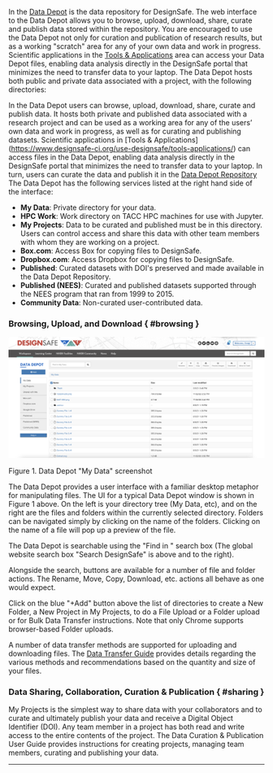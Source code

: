 In the <a href="https://www.designsafe-ci.org/data/browser/public/" target="_blank">Data Depot</a> is the data repository for DesignSafe. The web interface to the Data Depot allows you to browse, upload, download, share, curate and publish data stored within the repository. You are encouraged to use the Data Depot not only for curation and publication of research results, but as a working "scratch" area for any of your own data and work in progress. Scientific applications in the <a href="https://www.designsafe-ci.org/rw/workspace/" target="_blank">Tools & Applications</a> area can access your Data Depot files, enabling data analysis directly in the DesignSafe portal that minimizes the need to transfer data to your laptop. The Data Depot hosts both public and private data associated with a project, with the following directories:

In the Data Depot users can browse, upload, download, share, curate and publish data. It hosts both private and published data associated with a research project and can be used as a working area for any of the users’ own data and work in progress, as well as for curating and publishing datasets. Scientific applications in [Tools &  Applications] (https://www.designsafe-ci.org/use-designsafe/tools-applications/) can access files in the Data Depot, enabling data analysis directly in the DesignSafe portal that minimizes the need to transfer data to your laptop. In turn, users can curate  the data and publish it in the [Data Depot Repository](https://designsafe-ci.org/data/browser/public/designsafe.storage.published)  The Data Depot has the following services listed at the right hand side of the interface:

* **My Data**: Private directory for your data.
* **HPC Work**: Work directory on TACC HPC machines for use with Jupyter.
* **My Projects**: Data to be curated and published must be in this directory. Users can control access and share this data with other team members with whom they are working on a project.
* **Box.com**: Access Box for copying files to DesignSafe.
* **Dropbox.com**: Access Dropbox for copying files to DesignSafe.
* **Published**: Curated datasets with DOI's preserved and made available in the Data Depot Repository.
* **Published (NEES)**: Curated and published datasets supported through the NEES program that ran from 1999 to 2015.
* **Community Data**: Non-curated user-contributed data.
 
### Browsing, Upload, and Download { #browsing } 

![Figure 1. Data Depot](./imgs/datadepotfigure.jpg)

Figure 1. Data Depot "My Data" screenshot 

The Data Depot provides a user interface with a familiar desktop metaphor for manipulating files. The UI for a typical Data Depot window is shown in Figure 1 above. On the left is your directory tree (My Data, etc), and on the right are the files and folders within the currently selected directory. Folders can be navigated simply by clicking on the name of the folders. Clicking on the name of a file will pop up a preview of the file. 

The Data Depot is searchable using the "Find in <DirectoryName>" search box  (The global website search box "Search DesignSafe" is above and to the right). 

Alongside the search, buttons are available for a number of file and folder actions. The Rename, Move, Copy, Download, etc. actions all behave as one would expect.

Click on the blue "+Add" button above the list of directories to create a New Folder, a New Project in My Projects, to do a File Upload or a Folder upload or for Bulk Data Transfer instructions. Note that only Chrome supports browser-based Folder uploads.

A number of data transfer methods are supported for uploading and downloading files. The [Data Transfer Guide](../#data-transfer-guides) provides details regarding the various methods and recommendations based on the quantity and size of your files.

### Data Sharing, Collaboration, Curation & Publication { #sharing }

My Projects is the simplest way to share data with your collaborators and to curate and ultimately publish your data and receive a Digital Object Identifier (DOI). Any team member in a project has both read and write access to the entire contents of the project. The Data Curation & Publication User Guide provides instructions for creating projects, managing team members, curating and publishing your data.

---
